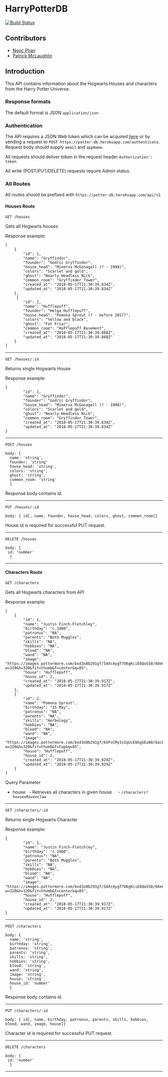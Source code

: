 # HarryPotterDB

[![Build Status](https://travis-ci.org/patrickmc21/harry-potter-BYOB.svg?branch=master)](https://travis-ci.org/patrickmc21/harry-potter-BYOB)

## Contributors

* [Ngoc Phan](https://github.com/nphan24)
* [Patrick McLaughlin](https://github.com/patrickmc21)

## Introduction

This API contains information about the Hogwarts Houses and characters from the Harry Potter Universe. 

### Response formats

The default format is JSON `application/json`

### Authentication

The API requires a JSON Web token which can be acquired [here](https://potter-db.herokuapp.com/) or by sending a request to `POST https://potter-db.herokuapp.com/authenticate`. Request body should supply `email`  and `appName`.

All requests should deliver token in the request header `Authorization': token`

All write (POST/PUT/DELETE) requests require Admin status.

### All Routes

All routes should be prefixed with `https://potter-db.herokuapp.com/api/v1`

#### Houses Route

`GET /houses`

Gets all Hogwarts houses

Response example: 
``` 
[
    {
        "id": 1,
        "name": "Gryffindor",
        "founder": "Godric Gryffindor",
        "house_head": "Minerva McGonagall (? - 1998)",
        "colors": "Scarlet and gold",
        "ghost": "Nearly Headless Nick",
        "common_room": "Gryffindor Tower",
        "created_at": "2018-05-17T21:30:39.834Z",
        "updated_at": "2018-05-17T21:30:39.834Z"
    },
     {
        "id": 2,
        "name": "Hufflepuff",
        "founder": "Helga Hufflepuff",
        "house_head": "Pomona Sprout (? - before 2017)",
        "colors": "Yellow and black",
        "ghost": "Fat Friar",
        "common_room": "Hufflepuff Basement",
        "created_at": "2018-05-17T21:30:39.868Z",
        "updated_at": "2018-05-17T21:30:39.868Z"
    }
]
```

---

`GET /houses/:id`

Returns single Hogwarts House

Response example:
```
{
        "id": 1,
        "name": "Gryffindor",
        "founder": "Godric Gryffindor",
        "house_head": "Minerva McGonagall (? - 1998)",
        "colors": "Scarlet and gold",
        "ghost": "Nearly Headless Nick",
        "common_room": "Gryffindor Tower",
        "created_at": "2018-05-17T21:30:39.834Z",
        "updated_at": "2018-05-17T21:30:39.834Z"
}
```
---

`POST /houses`

  ```
  body: {
    name: 'string',
    founder: 'string'
    house_head: 'string',
    colors: 'string',
    ghost: 'string',
    common_room: 'string'
    }
```

Response body contains id.

---

`PUT /houses/:id`

```
body: { id[, name, founder, house_head, colors, ghost, common_room]}
```

House id is required for successful PUT request.

---

`DELETE /houses`


  ```
  body: {
   id: 'number'
    }
```
---

#### Characters Route

`GET /characters`

Gets all Hogwarts characters from API

Response example: 
``` 
[
    {
        "id": 1,
        "name": "Justin Finch-Fletchley",
        "birthday": "c.1980",
        "patronus": "NA",
        "parents": "Both Muggles",
        "skills": "NA",
        "hobbies": "NA",
        "blood": "NA",
        "wand": "NA",
        "image": "https://images.pottermore.com/bxd3o8b291gf/5AXc4ygT7O6gKciE6QaSS8/68e08d31990cdabaf54f35ab5b636459/Justin.jpg?w=320&h=320&fit=thumb&f=center&q=85",
        "house": "Hufflepuff",
        "house_id": 2,
        "created_at": "2018-05-17T21:30:39.917Z",
        "updated_at": "2018-05-17T21:30:39.917Z"
    },
    {
        "id": 2,
        "name": "Pomona Sprout",
        "birthday": "15 May",
        "patronus": "NA",
        "parents": "NA",
        "skills": "Herbology",
        "hobbies": "NA",
        "blood": "NA",
        "wand": "NA",
        "image": "https://images.pottermore.com/bxd3o8b291gf/6XPsCMy3sIqUcE8kgGEa80/bacb0ef3c39f257298ea1cf3d616cc77/PomonaSprout_WB_F1_PomonaSproutCharacterIllustration_Illust_080615_Port.jpg?w=320&h=320&fit=thumb&f=top&q=85",
        "house": "Hufflepuff",
        "house_id": 2,
        "created_at": "2018-05-17T21:30:39.929Z",
        "updated_at": "2018-05-17T21:30:39.929Z"
    }
]
```

Query Parameter
* house
   - Retrieves all characters in given house  
   - `/characters?house=Ravenclaw`
   

---

`GET /characters/:id`

Returns single Hogwarts Character

Response example:
```
{
        "id": 1,
        "name": "Justin Finch-Fletchley",
        "birthday": "c.1980",
        "patronus": "NA",
        "parents": "Both Muggles",
        "skills": "NA",
        "hobbies": "NA",
        "blood": "NA",
        "wand": "NA",
        "image": "https://images.pottermore.com/bxd3o8b291gf/5AXc4ygT7O6gKciE6QaSS8/68e08d31990cdabaf54f35ab5b636459/Justin.jpg?w=320&h=320&fit=thumb&f=center&q=85",
        "house": "Hufflepuff",
        "house_id": 2,
        "created_at": "2018-05-17T21:30:39.917Z",
        "updated_at": "2018-05-17T21:30:39.917Z"
}
```
---

`POST /characters`

  ```
  body: {
    name: 'string',
    birthday: 'string',
    patronus: 'string',
    parents: 'string',
    skills: 'string',
    hobbies: 'string',
    blood: 'string',
    wand: 'string',
    image: 'string',
    house: 'string',
    house_id: 'number'
    }
```

Response body contains id.

---

`PUT /characters/:id`

```
body: { id[, name, birthday, patronus, parents, skills, hobbies, blood, wand, image, house]}
```

Character id is required for successful PUT request.

---

`DELETE /characters`


  ```
  body: {
   id: 'number'
    }
```
---
